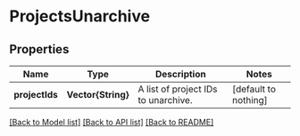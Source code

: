 # ProjectsUnarchive


## Properties
Name | Type | Description | Notes
------------ | ------------- | ------------- | -------------
**projectIds** | **Vector{String}** | A list of project IDs to unarchive. | [default to nothing]


[[Back to Model list]](../README.md#models) [[Back to API list]](../README.md#api-endpoints) [[Back to README]](../README.md)


